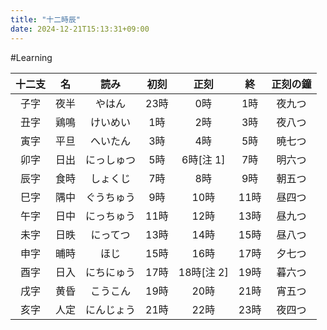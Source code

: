 ```yaml
---
title: "十二時辰"
date: 2024-12-21T15:13:31+09:00
---
```

#Learning

| 十二支 |  名  |    読み    | 初刻 |    正刻    |  終  | 正刻の鐘 |
|:------:|:----:|:----------:|:----:|:----------:|:----:|:--------:|
| 子字   | 夜半 | やはん     | 23時 | 0時        | 1時  | 夜九つ   |
| 丑字   | 鶏鳴 | けいめい   | 1時  | 2時        | 3時  | 夜八つ   |
| 寅字   | 平旦 | へいたん   | 3時  | 4時        | 5時  | 暁七つ   |
| 卯字   | 日出 | にっしゅつ | 5時  | 6時[注 1]  | 7時  | 明六つ   |
| 辰字   | 食時 | しょくじ   | 7時  | 8時        | 9時  | 朝五つ   |
| 巳字   | 隅中 | ぐうちゅう | 9時  | 10時       | 11時 | 昼四つ   |
| 午字   | 日中 | にっちゅう | 11時 | 12時       | 13時 | 昼九つ   |
| 未字   | 日昳  | にってつ   | 13時 | 14時       | 15時 | 昼八つ   |
| 申字   | 晡時  | ほじ       | 15時 | 16時       | 17時 | 夕七つ   |
| 酉字   | 日入 | にちにゅう | 17時 | 18時[注 2] | 19時 | 暮六つ   |
| 戌字   | 黄昏 | こうこん   | 19時 | 20時       | 21時 | 宵五つ   |
| 亥字   | 人定 | にんじょう | 21時 | 22時       | 23時 | 夜四つ   |
